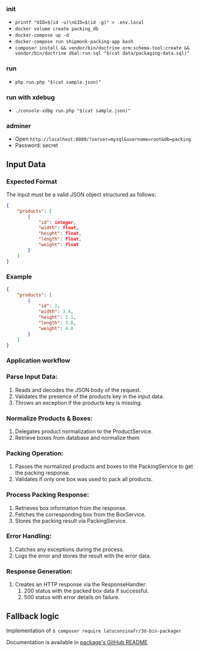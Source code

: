 ### init
- `printf "UID=$(id -u)\nGID=$(id -g)" > .env.local`
- `docker volume create packing_db`
- `docker-compose up -d`
- `docker-compose run shipmonk-packing-app bash`
- `composer install && vendor/bin/doctrine orm:schema-tool:create && vendor/bin/doctrine dbal:run-sql "$(cat data/packaging-data.sql)"`

### run
- `php run.php "$(cat sample.json)"`

### run with xdebug
- `./console-xdbg run.php "$(cat sample.json)"`

### adminer
- Open `http://localhost:8080/?server=mysql&username=root&db=packing`
- Password: secret

## Input Data
### Expected Format
The input must be a valid JSON object structured as follows:

```json
{
    "products": [
        {
            "id": integer,
            "width": float,
            "height": float,
            "length": float,
            "weight": float
        }
    ]
}
```
### Example
```json
{
    "products": [
        {
            "id": 1,
            "width": 3.4,
            "height": 2.1,
            "length": 3.0,
            "weight": 4.0
        }
    ]
}
```

### Application workflow

### Parse Input Data:

1. Reads and decodes the JSON body of the request.
2. Validates the presence of the products key in the input data.
3. Throws an exception if the products key is missing.

### Normalize Products & Boxes:

1. Delegates product normalization to the ProductService.
2. Retrieve boxes from database and normalize them

### Packing Operation:

1. Passes the normalized products and boxes to the PackingService to get the packing response.
2. Validates if only one box was used to pack all products.

### Process Packing Response:

1. Retrieves box information from the response.
2. Fetches the corresponding box from the BoxService.
3. Stores the packing result via PackingService.

### Error Handling:

1. Catches any exceptions during the process.
2. Logs the error and stores the result with the error data.

### Response Generation:

1. Creates an HTTP response via the ResponseHandler:
   1. 200 status with the packed box data if successful.
   2. 500 status with error details on failure.

## Fallback logic

Implementation of `$ composer require latuconsinafr/3d-bin-packager`

Documentation is available in [package's GitHub README](https://github.com/latuconsinafr/3d-bin-packager/blob/main/README.md)
